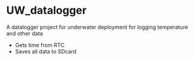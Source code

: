 # UW_datalogger
A datalogger project for underwater deployment for logging temperature and other data

* Gets time from RTC
* Saves all data to SDcard
